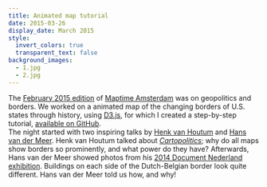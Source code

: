 ```yaml
---
title: Animated map tutorial
date: 2015-03-26
display_date: March 2015
style:
  invert_colors: true
  transparent_text: false
background_images:
  - 1.jpg
  - 2.jpg
---
```


<section>
  <span>
    The <a href="http://www.meetup.com/Maptime-AMS/events/220184135/">February 2015 edition</a> of <a href="../maptime">Maptime Amsterdam</a> was on geopolitics and borders. We worked on a animated map of the changing borders of U.S. states through history, using <a href="http://d3js.org/">D3.js</a>, for which I created a step-by-step tutorial, <a href="https://github.com/maptime-ams/animated-borders-d3js">available on GitHub</a>.
  </span>
</section>

<section>
  <span>
  The night started with two inspiring talks by <a href="http://henkvanhoutum.nl/">Henk van Houtum</a> and <a href="http://www.hansvandermeer.nl/">Hans van der Meer</a>. Henk van Houtum talked about <a href="https://compasstocartopolitics.files.wordpress.com/2014/11/houtum-remapping-borders.pdf"><i>Cartopolitics</i></a>; why do all maps show borders so prominently, and what power do they have? Afterwards, Hans van der Meer showed photos from his <a href="https://www.rijksmuseum.nl/en/document-nederland-2014">2014 Document Nederland exhibition</a>. Buildings on each side of the Dutch-Belgian border look quite different. Hans van der Meer told us how, and why!
  </span>
</section>
